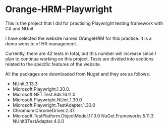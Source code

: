 # Orange-HRM-Playwright

This is the project that I did for practising Playwright testing framework with C# and NUnit.

I have selected the website named OrangeHRM for this practise. It is a demo website of HR management. 

Currently, there are 42 tests in total, but this number will increase since I plan to continue working on this project. Tests are divided into sections related to the specific features of the website.

All the packages are downloaded from Nuget and they are as follows:

- NUnit.3.13.3.
- Microsoft.Playwright.1.30.0.
- Microsoft.NET.Test.Sdk.16.11.0
- Microsoft.Playwright.NUnit.1.30.0
- Microsoft.Playwright.TestAdapter.1.30.0
- Chromium.ChromeDriver.2.37.
- Microsoft.TestPlatform.ObjectModel.17.3.0
 NuGet.Frameworks.5.11.3
 NUnit3TestAdapter.4.0.0 

